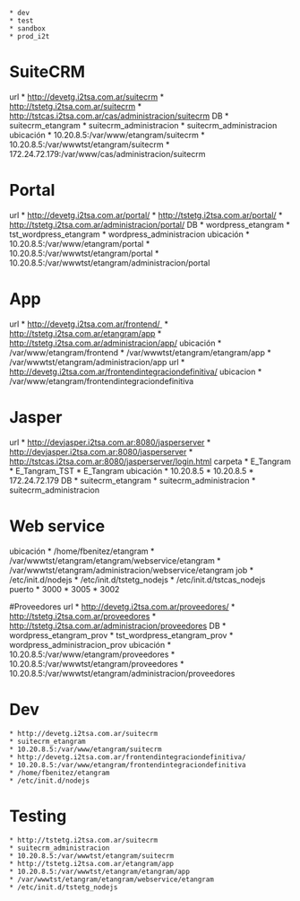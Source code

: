     * dev
    * test
    * sandbox
	* prod_i2t

# SuiteCRM
url
    * http://devetg.i2tsa.com.ar/suitecrm
    * http://tstetg.i2tsa.com.ar/suitecrm
    * http://tstcas.i2tsa.com.ar/cas/administracion/suitecrm
DB
    * suitecrm_etangram
    * suitecrm_administracion
    * suitecrm_administracion
ubicación
    * 10.20.8.5:/var/www/etangram/suitecrm
    * 10.20.8.5:/var/wwwtst/etangram/suitecrm
    * 172.24.72.179:/var/www/cas/administracion/suitecrm

# Portal
url
    * http://devetg.i2tsa.com.ar/portal/
    * http://tstetg.i2tsa.com.ar/portal/
    * http://tstetg.i2tsa.com.ar/administracion/portal/
DB
    * wordpress_etangram
    * tst_wordpress_etangram
    * wordpress_administracion
ubicación
    * 10.20.8.5:/var/www/etangram/portal
    * 10.20.8.5:/var/wwwtst/etangram/portal
    * 10.20.8.5:/var/wwwtst/etangram/administracion/portal

# App
url
    * http://devetg.i2tsa.com.ar/frontend/ 
    * http://tstetg.i2tsa.com.ar/etangram/app
    * http://tstetg.i2tsa.com.ar/administracion/app/
ubicación
    * /var/www/etangram/frontend
    * /var/wwwtst/etangram/etangram/app
    * /var/wwwtst/etangram/administracion/app
url
    * http://devetg.i2tsa.com.ar/frontendintegraciondefinitiva/
ubicacion
    * /var/www/etangram/frontendintegraciondefinitiva

# Jasper
url
    * http://devjasper.i2tsa.com.ar:8080/jasperserver
    * http://devjasper.i2tsa.com.ar:8080/jasperserver
    * http://tstcas.i2tsa.com.ar:8080/jasperserver/login.html
carpeta
    * E_Tangram
    * E_Tangram_TST
    * E_Tangram
ubicación
    * 10.20.8.5
    * 10.20.8.5
    * 172.24.72.179
DB
    * suitecrm_etangram
    * suitecrm_administracion
    * suitecrm_administracion

# Web service
ubicación
    * /home/fbenitez/etangram
    * /var/wwwtst/etangram/etangram/webservice/etangram
    * /var/wwwtst/etangram/administracion/webservice/etangram
job
    * /etc/init.d/nodejs
    * /etc/init.d/tstetg_nodejs
    * /etc/init.d/tstcas_nodejs
puerto
    * 3000
    * 3005
    * 3002

#Proveedores
url
    * http://devetg.i2tsa.com.ar/proveedores/
    * http://tstetg.i2tsa.com.ar/proveedores
    * http://tstetg.i2tsa.com.ar/administracion/proveedores
DB
    * wordpress_etangram_prov
    * tst_wordpress_etangram_prov
    * wordpress_administracion_prov
ubicación
    * 10.20.8.5:/var/www/etangram/proveedores
    * 10.20.8.5:/var/wwwtst/etangram/proveedores
    * 10.20.8.5:/var/wwwtst/etangram/administracion/proveedores

# Dev
    * http://devetg.i2tsa.com.ar/suitecrm
    * suitecrm_etangram
    * 10.20.8.5:/var/www/etangram/suitecrm
    * http://devetg.i2tsa.com.ar/frontendintegraciondefinitiva/
    * 10.20.8.5:/var/www/etangram/frontendintegraciondefinitiva
    * /home/fbenitez/etangram
    * /etc/init.d/nodejs

# Testing
    * http://tstetg.i2tsa.com.ar/suitecrm
    * suitecrm_administracion
    * 10.20.8.5:/var/wwwtst/etangram/suitecrm
    * http://tstetg.i2tsa.com.ar/etangram/app
    * 10.20.8.5:/var/wwwtst/etangram/etangram/app
    * /var/wwwtst/etangram/etangram/webservice/etangram
    * /etc/init.d/tstetg_nodejs
